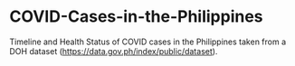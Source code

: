 # COVID-Cases-in-the-Philippines
Timeline and Health Status of COVID cases in the Philippines taken from a DOH dataset (https://data.gov.ph/index/public/dataset).
